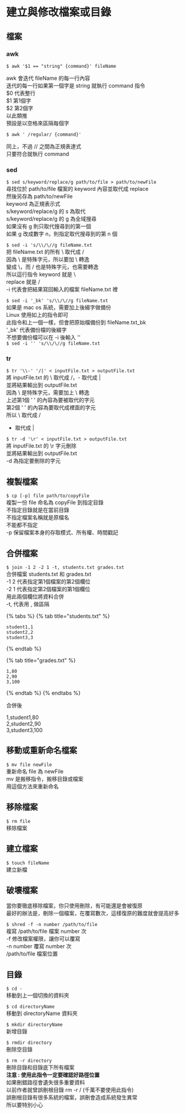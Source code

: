 # 建立與修改檔案或目錄

## 檔案

### awk

`$ awk '$1 == "string" {command}' fileName`

awk 會迭代 fileName 的每一行內容  
迭代的每一行如果第一個字是 string 就執行 command 指令  
$0 代表整行  
$1 第1個字  
$2 第2個字  
以此類推  
預設是以空格來區隔每個字

`$ awk ' /regular/ {command}'`

同上，不過 // 之間為正規表達式  
只要符合就執行 command

### sed

`$ sed s/keyword/replace/g path/to/file > path/to/newFile`  
尋找位於 path/to/file 檔案的 keyword 內容並取代成 replace  
然後另存為  path/to/newFile  
keyword 為正規表示式  
s/keyword/replace/g 的 s 為取代  
s/keyword/replace/g 的 g 為全域搜尋  
如果沒有 g 則只取代搜尋到的第一個  
如果 g 改成數字 n，則指定取代搜尋到的第 n 個

`$ sed -i 's/\\/\//g fileName.txt`  
把 fileName.txt 的所有 \ 取代成 /  
因為 \ 是特殊字元，所以要加 \ 轉逸  
變成 \\，而 / 也是特殊字元，也需要轉逸  
所以這行指令 keyword 就是 \\  
replace 就是 \/  
-i 代表會把結果寫回輸入的檔案 fileName.txt 裡

`$ sed -i '_bk' 's/\\/\//g fileName.txt`  
如果是 mac os 系統，需要加上後綴字做備份  
Linux 使用如上的指令即可  
此指令和上一個一樣，但會把原始檔備份到 fileName.txt\_bk  
'\_bk' 代表備份檔的後綴字  
不想要備份檔可以在 -i 後輸入 ''  
`$ sed -i '' 's/\\/\//g fileName.txt`

### tr

`$ tr '\\-' '/|' < inputFile.txt > outputFile.txt`  
將 inputFile.txt 的 \ 取代成 /，- 取代成 \|  
並將結果輸出到 outputFile.txt  
因為 \ 是特殊字元，需要加上 \ 轉逸  
上述第1個 ' ' 的內容為要被取代的字元  
第2個 ' ' 的內容為要取代成裡面的字元  
所以 \\ 取代成 /  
- 取代成 \|

`$ tr -d '\r' < inputFile.txt > outputFile.txt`   
將 inputFile.txt 的 \r 字元刪除  
並將結果輸出到 outputFile.txt  
-d 為指定要刪除的字元

## 複製檔案

`$ cp [-p] file path/to/copyFile`  
複製一份 file 命名為 copyFile 到指定目錄  
不指定目錄就是在當前目錄  
不指定檔案名稱就是原檔名  
不能都不指定  
-p 保留檔案本身的存取模式、所有權、時間戳記

## 合併檔案

`$ join -1 2 -2 1 -t, students.txt grades.txt`  
合併檔案 students.txt 和 grades.txt  
-1 2 代表指定第1個檔案的第2個欄位  
-2 1 代表指定第2個檔案的第1個欄位  
用此兩個欄位將資料合併  
-t, 代表用 , 做區隔

{% tabs %}
{% tab title="students.txt" %}
```text
student1,1
student2,2
student3,3
```
{% endtab %}

{% tab title="grades.txt" %}
```
1,80
2,90
3,100
```
{% endtab %}
{% endtabs %}

合併後

1,student1,80  
2,student2,90  
3,student3,100

## 移動或重新命名檔案

`$ mv file newFile`  
重新命名 file 為 newFile  
mv 是搬移指令，搬移目錄或檔案  
用這個方法來重新命名

## 移除檔案

`$ rm file`  
移除檔案

## 建立檔案

`$ touch fileName`  
建立新檔

## 破壞檔案

當你要徹底移除檔案，你只使用刪除，有可能還是會被復原  
最好的辦法是，刪除一個檔案，在覆寫數次，這樣復原的難度就會提高好多

`$ shred -f -n number /path/to/file`  
複寫 /path/to/file 檔案 number 次  
-f 修改檔案權限，讓你可以覆寫  
-n number 覆寫 number 次  
/path/to/file 檔案位置

## 目錄

`$ cd -`  
移動到上一個切換的資料夾

`$ cd directoryName`  
移動到 directoryName 資料夾

`$ mkdir directoryName`  
新增目錄

`$ rmdir directory`  
刪除空目錄

`$ rm -r directory`  
刪除目錄和目錄底下所有檔案  
**注意 : 使用此指令一定要確認好路徑位置**  
如果刪錯路徑會遺失很多重要資料  
以前作者就曾誤刪根目錄 rm -r / \(千萬不要使用此指令\)  
誤刪根目錄有很多系統的檔案，誤刪會造成系統發生異常  
所以要特別小心

